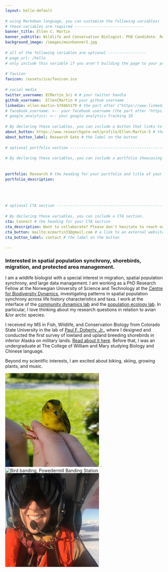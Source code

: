 ```yaml
---
layout: hello-default

# using Markdown language, you can customize the following variables!
# these variables are required -------------------------------
banner_title: Ellen C. Martin 
banner_subtitle: Wildlife and Conservation Biologist. PhD Candidate. Research Scientist.
background_image: /images/mainbanner2.jpg

# all of the following variables are optional -----------------
# page_url: /hello 
# only include this variable if you aren't building the page to your primary domain 

# favicon
favicon: /assets/ico/favicon.ico

# social media
twitter_username: ECMartin_Sci # # your twitter handle
github_username:  EllenCMartin # your github username
linkedin: ellen-martin-5794b5179 # the part after ("https://www.linkedin.com/in/...")
# facebook_username: <-- your facebook username (the part after "https://www.facebook.com/...")
# google_analytics: <-- your google analytics Tracking ID

# By declaring these variables, you can include a button that links to an external website or to media.
about_button: https://www.researchgate.net/profile/Ellen-Martin-5 # the link
about_button_label: Research Gate # the label on the button

# optional portfolio section ------------------------------------------

# By declaring these variables, you can include a portfolio showcasing your work and organize your portfolio's items into a custom layout, all without adding any CSS. In addition, you must 1) create an HTML file in the_includes folder for each project with the text you'd like to display, and 2) create a YAML file in the _data folder describing the order in which each project should be shown and categorized. See `/includes/example.html` and `/_data/work.yml` for examples.


portfolio: Research # the heading for your portfolio and title of your YAML file
portfolio_description: 

 


# optional CTA section --------------------------------------------------

# By declaring these variables, you can include a CTA section.
cta: Connect # the heading for your CTA section
cta_description: Want to collaborate? Please don't hesitate to reach out. # a description to be desplayed below the heading and above the content
cta_button: mailto:ecmartin33@gmail.com # a link to an external website or to media
cta_button_label: contact # the label on the button

---			
```

[//]: # (write a bit about yourself here)
### **Interested in spatial population synchrony, shorebirds, migration, and protected area management**. 
  
I am a wildlife biologist with a special interest in migration, spatial population synchrony, and large data management. I am working as a PhD Research Fellow at the Norwegian University of Science and Technology at the [Centre for Biodiversity Dynamics](https://www.ntnu.edu/cbd), investigating patterns in spatial population synchrony across life history characteristics and taxa. I work at the interface of the [community dynamics lab](https://www.ntnu.edu/cbd/research/community-dynamics) and the [population ecology lab](https://www.ntnu.edu/cbd/research/population-ecology). In particular, I love thinking about my research questions in relation to avian &/or arctic species. 

I received my MS in Fish, Wildlife, and Conservation Biology from Colorado State University in the lab of [Paul F. Doherty, Jr.](http://sites.warnercnr.colostate.edu/pauldoherty/), where I designed and conducted the first survey of lowland and upland breeding shorebirds in interior Alaska on military lands. [Read about it here](https://wildlife.org/jwm-shorebirds-take-advantage-of-alaska-military-lands/). Before that, I was an undergraduate at The College of William and Mary studying Biology and Chinese language. 

Beyond my scientific interests, I am excited about biking, skiing, growing plants, and music.  

<img src="/images/ecm1.jpg" alt="Bird banding, Powedermill Banding Station" style="height: 300px; width:300px;"/> .<img src="/images/ecm2.jpg" alt="Bird banding, Powedermill Banding Station" style="height: 300px; width:600px;"/><img src="/images/ecm3.jpg" alt="Bird banding, Powedermill Banding Station" style="height: 300px; width:300px;"/>





